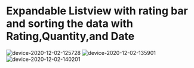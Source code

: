 # Expandable Listview with rating bar and sorting the data with Rating,Quantity,and Date


![device-2020-12-02-125728](https://user-images.githubusercontent.com/16043212/100848934-d86ae900-34a7-11eb-97f9-b633e1ead1d3.png)
![device-2020-12-02-135901](https://user-images.githubusercontent.com/16043212/100848981-e6206e80-34a7-11eb-9197-2b386852c582.png)
![device-2020-12-02-140201](https://user-images.githubusercontent.com/16043212/100849004-eb7db900-34a7-11eb-9740-21d3fa7be54f.png)
